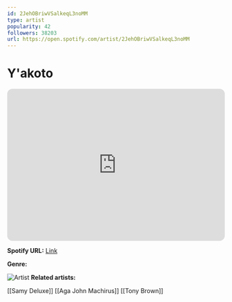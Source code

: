 ```yaml
---
id: 2JehOBriwVSalkeqL3noMM
type: artist
popularity: 42
followers: 38203
url: https://open.spotify.com/artist/2JehOBriwVSalkeqL3noMM
---
```

# Y'akoto

<iframe style="border-radius:12px" src="https://open.spotify.com/embed/artist/2JehOBriwVSalkeqL3noMM" width="100%" height="352" frameBorder="0" allowfullscreen="" allow="autoplay; clipboard-write; encrypted-media; fullscreen; picture-in-picture" loading="lazy"></iframe>

**Spotify URL:** [Link](https://open.spotify.com/artist/2JehOBriwVSalkeqL3noMM)

**Genre:** 

![Artist](https://i.scdn.co/image/ab6761610000e5eb31ede2f17d096a4a7c4f95c7)
**Related artists:**

[[Samy Deluxe]]
[[Aga John Machirus]]
[[Tony Brown]]

